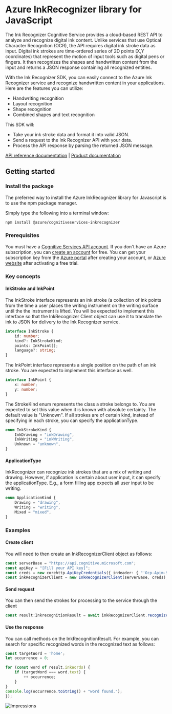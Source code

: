 # Azure InkRecognizer library for JavaScript

The Ink Recognizer Cognitive Service provides a cloud-based REST API to analyze and recognize digital ink content. Unlike services that use Optical Character Recognition (OCR), the API requires digital ink stroke data as input. Digital ink strokes are time-ordered series of 2D points (X,Y coordinates) that represent the motion of input tools such as digital pens or fingers. It then recognizes the shapes and handwritten content from the input and returns a JSON response containing all recognized entities.

With the Ink Recognizer SDK, you can easily connect to the Azure Ink Recognizer service and recognize handwritten content in your applications. Here are the features you can utilize:

- Handwriting recognition
- Layout recognition
- Shape recognition
- Combined shapes and text recognition

This SDK will:

- Take your ink stroke data and format it into valid JSON.
- Send a request to the Ink Recognizer API with your data.
- Process the API response by parsing the returned JSON message.

[API reference documentation][ref_inkrecognizer_sdk] | [Product documentation][inkrecognizer_docs]

## Getting started

### Install the package

The preferred way to install the Azure InkRecognizer library for Javascript is to use the npm package manager.

Simply type the following into a terminal window:

```bash
npm install @azure/cognitiveservices-inkrecognizer
```

### Prerequisites

You must have a [Cognitive Services API account][cog_serv_acc]. If you don't have an Azure subscription, you can [create an account][create_acc] for free. You can get your subscription key from the [Azure portal][az_portal] after creating your account, or [Azure website][az_web] after activating a free trial.

### Key concepts

#### InkStroke and InkPoint

The InkStroke interface represents an ink stroke (a collection of ink points from the time a user places the writing instrument on the writing surface until the the instrument is lifted. You will be expected to implement this interface so that the InkRecognizer Client object can use it to translate the ink to JSON for delivery to the Ink Recognizer service.

```TypeScript
interface InkStroke {
    id: number;
    kind?: InkStrokeKind;
    points: InkPoint[];
    language?: string;
}
```

The InkPoint interface represents a single position on the path of an ink stroke. You are expected to implement this interface as well.

```TypeScript
interface InkPoint {
    x: number;
    y: number;
}
```

The StrokeKind enum represents the class a stroke belongs to. You are expected to set this value when it is known with absolute certainty. The default value is "Unknown". If all strokes are of certain kind, instead of specifying in each stroke, you can specify the applicationType.

```TypeScript
enum InkStrokeKind {
    InkDrawing = "inkDrawing",
    InkWriting = "inkWriting",
    Unknown = "unknown",
}
```

#### ApplicationType

InkRecognizer can recognize ink strokes that are a mix of writing and drawing. However, if application is certain about user input, it can specify the applicationType. E.g., a form filling app expects all user input to be writing.

```TypeScript
enum ApplicationKind {
    Drawing = "drawing",
    Writing = "writing",
    Mixed = "mixed",
}
```

### Examples

#### Create client

You will need to then create an InkRecognizerClient object as follows:

```TypeScript
const serverBase = "https://api.cognitive.microsoft.com";
const apiKey = "[Fill your API key]";
const creds = new corehttp.ApiKeyCredentials({ inHeader: { "'Ocp-Apim-Subscription-Key'": apiKey } });
const inkRecognizerClient = new InkRecognizerClient(serverBase, creds);
```

#### Send request

You can then send the strokes for processing to the service through the client

```TypeScript
const result:InkrecognitionResult = await inkRecognizerClient.recognizeInk(strokes);
```

#### Use the response

You can call methods on the InkRecognitionResult. For example, you can search for specific recognized words in the recognized text as follows:

```TypeScript
const targetWord = 'home';
let occurrence = 0;

for (const word of result.inkWords) {
    if (targetWord === word.text) {
        ++ occurrence;
    }
}
console.log(occurrence.toString() + "word found.");
});
```

<!-- LINKS -->
[az_portal]: https://docs.microsoft.com/en-us/azure/cognitive-services/cognitive-services-apis-create-account#get-the-keys-for-your-resource
[az_web]: https://azure.microsoft.com/try/cognitive-services/my-apis
[cog_serv_acc]: https://docs.microsoft.com/en-us/azure/cognitive-services/cognitive-services-apis-create-account
[create_acc]: https://azure.microsoft.com/try/cognitive-services/
[inkrecognizer_docs]: https://docs.microsoft.com/en-us/azure/cognitive-services/ink-recognizer/
[ref_inkrecognizer_sdk]: https://docs.microsoft.com/en-us/rest/api/cognitiveservices/inkrecognizer/inkrecognizer


![Impressions](https://azure-sdk-impressions.azurewebsites.net/api/impressions/azure-sdk-for-js%2Fsdk%2Fcognitiveservices%2Fcognitiveservices-inkrecognizer%2FREADME.png)
